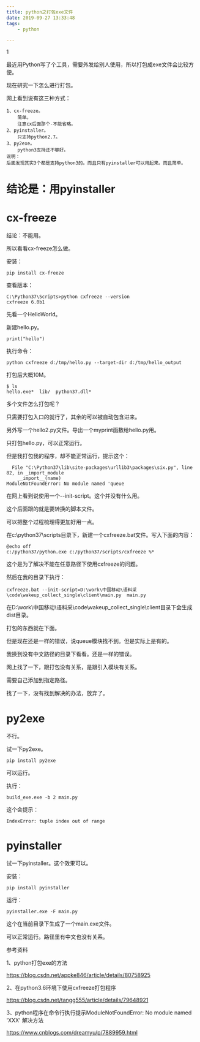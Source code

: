 ```yaml
---
title: python之打包exe文件
date: 2019-09-27 13:33:48
tags:
	- python

---
```


1

最近用Python写了个工具，需要外发给别人使用，所以打包成exe文件会比较方便。

现在研究一下怎么进行打包。

网上看到说有这三种方式：

```
1、cx-freeze。
	简单。
	注意cx后面那个-不能省略。
2、pyinstaller。
	只支持python2.7。
3、py2exe。
	python3支持还不够好。
说明：
后面发现其实3个都是支持python3的。而且只有pyinstaller可以用起来。而且简单。
```

# 结论是：用pyinstaller



# cx-freeze

结论：不能用。

所以看看cx-freeze怎么做。

安装：

```
pip install cx-freeze
```

查看版本：

```
C:\Python37\Scripts>python cxfreeze --version
cxfreeze 6.0b1
```

先看一个HelloWorld。

新建hello.py。

```
print("hello")
```

执行命令：

```
python cxfreeze d:/tmp/hello.py --target-dir d:/tmp/hello_output 
```

打包后大概10M。

```
$ ls
hello.exe*  lib/  python37.dll*
```

多个文件怎么打包呢？

只需要打包入口的就行了，其余的可以被自动包含进来。

另外写一个hello2.py文件。导出一个myprint函数给hello.py用。

只打包hello.py，可以正常运行。

但是我打包我的程序，却不能正常运行，提示这个：

```
  File "C:\Python37\lib\site-packages\urllib3\packages\six.py", line 82, in _import_module
    __import__(name)
ModuleNotFoundError: No module named 'queue
```



在网上看到说使用一个--init-script。这个并没有什么用。

这个后面跟的就是要转换的脚本文件。

可以把整个过程梳理得更加好用一点。

在c:\python37\scripts目录下，新建一个cxfreeze.bat文件。写入下面的内容：

```
@echo off
c:/python37/python.exe c:/python37/scripts/cxfreeze %*
```

这个是为了解决不能在任意路径下使用cxfreeze的问题。

然后在我的目录下执行：

```
cxfreeze.bat --init-script=D:\work\中国移动\语料采\code\wakeup_collect_single\client\main.py  main.py
```

在D:\work\中国移动\语料采\code\wakeup_collect_single\client目录下会生成dist目录。

打包的东西就在下面。

但是现在还是一样的错误，说queue模块找不到。但是实际上是有的。

我换到没有中文路径的目录下看看。还是一样的错误。

网上找了一下，跟打包没有关系，是跟引入模块有关系。

需要自己添加到指定路径。

找了一下，没有找到解决的办法，放弃了。

# py2exe

不行。

试一下py2exe。

```
pip install py2exe
```

可以运行。

执行：

```
build_exe.exe -b 2 main.py
```

这个会提示：

```
IndexError: tuple index out of range
```

# pyinstaller

试一下pyinstaller。这个效果可以。

安装：

```
pip install pyinstaller
```

运行：

```
pyinstaller.exe -F main.py
```

这个在当前目录下生成了一个main.exe文件。

可以正常运行。路径里有中文也没有关系。



参考资料

1、python打包exe的方法

https://blog.csdn.net/appke846/article/details/80758925

2、在python3.6环境下使用cxfreeze打包程序

https://blog.csdn.net/tangg555/article/details/79648921

3、python程序在命令行执行提示ModuleNotFoundError: No module named 'XXX' 解决方法

https://www.cnblogs.com/dreamyu/p/7889959.html